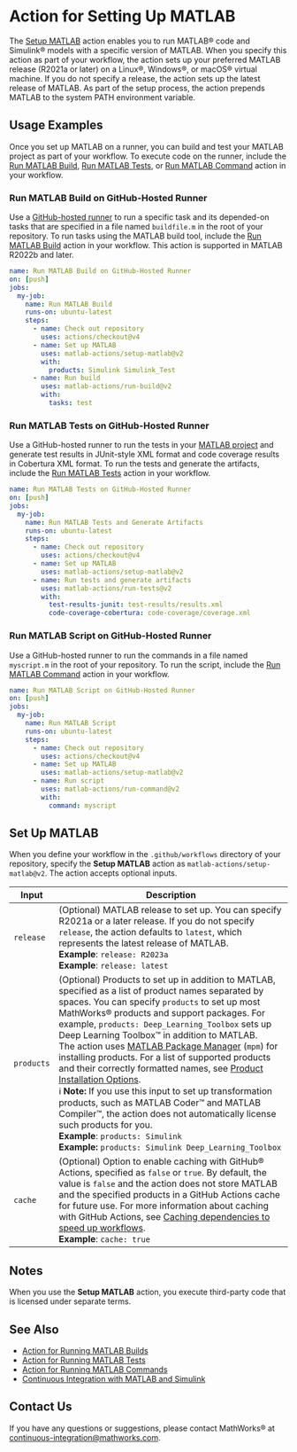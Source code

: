 # Action for Setting Up MATLAB

The [Setup MATLAB](#set-up-matlab) action enables you to run MATLAB&reg; code and Simulink&reg; models with a specific version of MATLAB. When you specify this action as part of your workflow, the action sets up your preferred MATLAB release (R2021a or later) on a Linux&reg;, Windows&reg;, or macOS&reg; virtual machine. If you do not specify a release, the action sets up the latest release of MATLAB. As part of the setup process, the action prepends MATLAB to the system PATH environment variable.

## Usage Examples
Once you set up MATLAB on a runner, you can build and test your MATLAB project as part of your workflow. To execute code on the runner, include the [Run MATLAB Build](https://github.com/matlab-actions/run-build/), [Run MATLAB Tests](https://github.com/matlab-actions/run-tests/), or [Run MATLAB Command](https://github.com/matlab-actions/run-command/) action in your workflow.

### Run MATLAB Build on GitHub-Hosted Runner
Use a [GitHub-hosted runner](https://docs.github.com/en/actions/hosting-your-own-runners/managing-self-hosted-runners/about-self-hosted-runners) to run a specific task and its depended-on tasks that are specified in a file named `buildfile.m` in the root of your repository. To run tasks using the MATLAB build tool, include the [Run MATLAB Build](https://github.com/matlab-actions/run-build/) action in your workflow. This action is supported in MATLAB R2022b and later.

```yaml
name: Run MATLAB Build on GitHub-Hosted Runner
on: [push]
jobs:
  my-job:
    name: Run MATLAB Build
    runs-on: ubuntu-latest
    steps:
      - name: Check out repository
        uses: actions/checkout@v4
      - name: Set up MATLAB
        uses: matlab-actions/setup-matlab@v2
        with:
          products: Simulink Simulink_Test
      - name: Run build
        uses: matlab-actions/run-build@v2
        with:
          tasks: test
```

### Run MATLAB Tests on GitHub-Hosted Runner
Use a GitHub-hosted runner to run the tests in your [MATLAB project](https://www.mathworks.com/help/matlab/projects.html) and generate test results in JUnit-style XML format and code coverage results in Cobertura XML format. To run the tests and generate the artifacts, include the [Run MATLAB Tests](https://github.com/matlab-actions/run-tests/) action in your workflow.

```yaml
name: Run MATLAB Tests on GitHub-Hosted Runner
on: [push]
jobs:
  my-job:
    name: Run MATLAB Tests and Generate Artifacts
    runs-on: ubuntu-latest
    steps:
      - name: Check out repository
        uses: actions/checkout@v4
      - name: Set up MATLAB
        uses: matlab-actions/setup-matlab@v2
      - name: Run tests and generate artifacts
        uses: matlab-actions/run-tests@v2
        with:
          test-results-junit: test-results/results.xml
          code-coverage-cobertura: code-coverage/coverage.xml
```

### Run MATLAB Script on GitHub-Hosted Runner
Use a GitHub-hosted runner to run the commands in a file named `myscript.m` in the root of your repository. To run the script, include the [Run MATLAB Command](https://github.com/matlab-actions/run-command/) action in your workflow.

```yaml
name: Run MATLAB Script on GitHub-Hosted Runner
on: [push]
jobs:
  my-job:
    name: Run MATLAB Script
    runs-on: ubuntu-latest
    steps:
      - name: Check out repository
        uses: actions/checkout@v4
      - name: Set up MATLAB
        uses: matlab-actions/setup-matlab@v2
      - name: Run script
        uses: matlab-actions/run-command@v2
        with:
          command: myscript
```

## Set Up MATLAB
When you define your workflow in the `.github/workflows` directory of your repository, specify the **Setup MATLAB** action as `matlab-actions/setup-matlab@v2`. The action accepts optional inputs.

| Input     | Description |
|-----------|-------------|
| `release` | (Optional) MATLAB release to set up. You can specify R2021a or a later release. If you do not specify `release`, the action defaults to `latest`, which represents the latest release of MATLAB.<br/>**Example**: `release: R2023a`<br/>**Example**: `release: latest`
| `products` | (Optional) Products to set up in addition to MATLAB, specified as a list of product names separated by spaces. You can specify `products` to set up most MathWorks&reg; products and support packages. For example, `products: Deep_Learning_Toolbox` sets up Deep Learning Toolbox&trade; in addition to MATLAB.</br> The action uses [MATLAB Package Manager](https://github.com/mathworks-ref-arch/matlab-dockerfile/blob/main/MPM.md) (`mpm`) for installing products. For a list of supported products and their correctly formatted names, see [Product Installation Options](https://github.com/mathworks-ref-arch/matlab-dockerfile/blob/main/MPM.md#product-installation-options).</br> :information_source: **Note:** If you use this input to set up transformation products, such as MATLAB Coder&trade; and MATLAB Compiler&trade;, the action does not automatically license such products for you.<br/> **Example**: `products: Simulink`</br>**Example:** `products: Simulink Deep_Learning_Toolbox`
| `cache` | (Optional) Option to enable caching with GitHub&reg; Actions, specified as `false` or `true`. By default, the value is `false` and the action does not store MATLAB and the specified products in a GitHub Actions cache for future use. For more information about caching with GitHub Actions, see [Caching dependencies to speed up workflows](https://docs.github.com/en/actions/using-workflows/caching-dependencies-to-speed-up-workflows).<br/> **Example**: `cache: true`

## Notes
When you use the **Setup MATLAB** action, you execute third-party code that is licensed under separate terms.

## See Also
- [Action for Running MATLAB Builds](https://github.com/matlab-actions/run-build/)
- [Action for Running MATLAB Tests](https://github.com/matlab-actions/run-tests/)
- [Action for Running MATLAB Commands](https://github.com/matlab-actions/run-command/)
- [Continuous Integration with MATLAB and Simulink](https://www.mathworks.com/solutions/continuous-integration.html)

## Contact Us
If you have any questions or suggestions, please contact MathWorks&reg; at [continuous-integration@mathworks.com](mailto:continuous-integration@mathworks.com).
